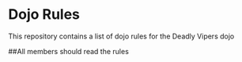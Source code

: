 Dojo Rules
==========

This repository contains a list of dojo rules for the Deadly Vipers dojo

##All members should read the rules

